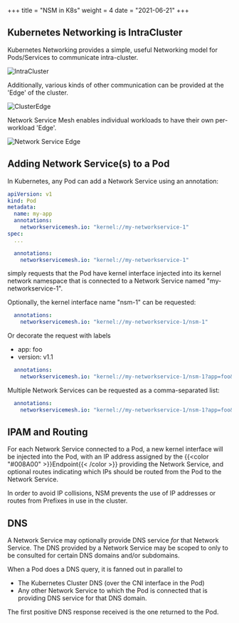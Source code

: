 +++
title = "NSM in K8s"
weight = 4
date = "2021-06-21"
+++

## Kubernetes Networking is IntraCluster

Kubernetes Networking provides a simple, useful Networking model for Pods/Services to communicate intra-cluster.

![IntraCluster](/img/concepts/nsmk8s/intra-cluster.svg)

Additionally, various kinds of other communication can be provided at the 'Edge' of the cluster.

![ClusterEdge](/img/concepts/nsmk8s/cluster-edge.svg)

Network Service Mesh enables individual workloads to have their own per-workload 'Edge'.

![Network Service Edge](/img/concepts/nsmk8s/ns-edge.svg)

## Adding Network Service(s) to a Pod
In Kubernetes, any Pod can add a Network Service using an annotation:

```yaml
apiVersion: v1
kind: Pod
metadata:
  name: my-app
  annotations:
    networkservicemesh.io: "kernel://my-networkservice-1"
spec:
  ...
```

```yaml
  annotations:
    networkservicemesh.io: "kernel://my-networkservice-1"
```

simply requests that the Pod have kernel interface injected into its kernel network namespace that is connected to
a Network Service named "my-networkservice-1".

Optionally, the kernel interface name "nsm-1" can be requested:

```yaml
  annotations:
    networkservicemesh.io: "kernel://my-networkservice-1/nsm-1"
```

Or decorate the request with labels

- app: foo
- version: v1.1

```yaml
  annotations:
    networkservicemesh.io: "kernel://my-networkservice-1/nsm-1?app=foo&version=v1.1"
```

Multiple Network Services can be requested as a comma-separated list:

```yaml
  annotations:
    networkservicemesh.io: "kernel://my-networkservice-1/nsm-1?app=foo&version=v1.1, kernel://my-networkservice-2"
```

## IPAM and Routing

For each Network Service connected to a Pod, a new kernel interface will be injected into the Pod, with an IP address 
assigned by the {{<color "#008A00" >}}Endpoint{{< /color >}} providing the Network Service, and optional routes
indicating which IPs should be routed from the Pod to the Network Service.

In order to avoid IP collisions, NSM prevents the use of IP addresses or routes from Prefixes in use in the cluster.

## DNS

A Network Service may optionally provide DNS service *for* that Network Service.  The DNS provided by a Network Service
may be scoped to only to be consulted for certain DNS domains and/or subdomains.

When a Pod does a DNS query, it is fanned out in parallel to

- The Kubernetes Cluster DNS (over the CNI interface in the Pod)
- Any other Network Service to which the Pod is connected that is providing DNS service for that DNS domain.  

The first positive DNS response received is the one returned to the Pod.
